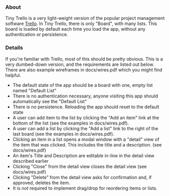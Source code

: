 ### About

Tiny Trello is a very light-weight version of the popular project management software [Trello](http://trello.com). In Tiny Trello, there is only "Board", with many lists. This board is loaded by default each time you load the app, without any authentication or persistence.

### Details

If you're familiar with Trello, most of this should be pretty obvious. This is a very dumbed-down version, and the requirements are listed out below. There are also example wireframes in docs/wires.pdf which you might find helpful.

* The default state of the app should be a board with one, empty list named "Default List"
* There is no authentication necessary, anyone visiting this app should automatically see the "Default List"
* There is no persistence. Reloading the app should reset to the default state
* A user can add item to the list by clicking the "Add an item" link at the bottom of the list (see the examples in docs/wires.pdf).
* A user can add a list by clicking the "Add a list" link to the right of the last board (see the examples in docs/wires.pdf).
* Clicking an item in a list opens a modal window with a "detail" view of the item that was clicked. This includes the title and a description. (see docs/wires.pdf)
* An item's Title and Description are editable in-line in the detail view described earlier
* Clicking "Close" from the detail view closes the detail view (see docs/wires.pdf)
* Clicking "Delete" from the detail view asks for confirmation and, if approved, deletes the item.
* It is *not* required to implement drag/drop for reordering items or lists.
